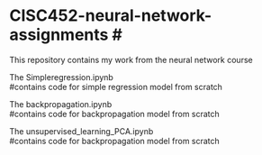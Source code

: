 # CISC452-neural-network-assignments # <br/>
This repository contains my work from the neural network course<br/>

The Simpleregression.ipynb</br>
#contains code for simple regression model from scratch</br>

The backpropagation.ipynb</br>
#contains code for backpropagation model from scratch</br>


The unsupervised_learning_PCA.ipynb</br>
#contains code for backpropagation model from scratch</br>
